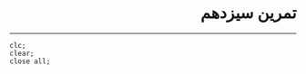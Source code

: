 <div dir = "rtl">
  <h1> تمرین سیزدهم</h1>
  <hr>
</div>


````
clc;
clear;
close all;

````

  
  
